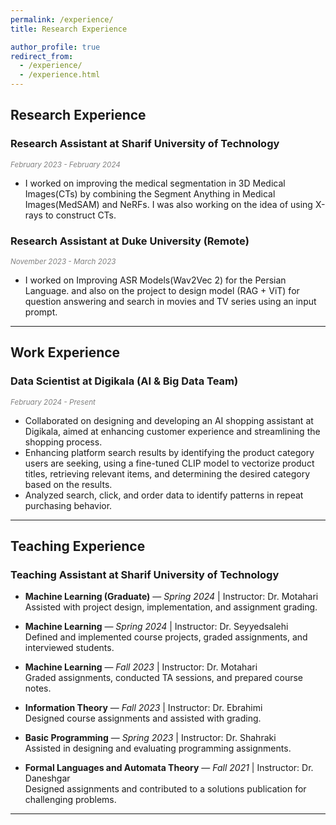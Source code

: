 ```yaml
---
permalink: /experience/
title: Research Experience

author_profile: true
redirect_from: 
  - /experience/
  - /experience.html
---
```


## **Research Experience**

### **Research Assistant at Sharif University of Technology**  
*<span style="font-size: smaller; color: gray;"> February 2023 - February 2024</span>*  
- I worked on improving the medical segmentation in 3D Medical Images(CTs) by combining the Segment Anything in Medical Images(MedSAM) and NeRFs. I was also working on the idea of using X-rays to construct CTs.

### **Research Assistant at Duke University (Remote)**  
*<span style="font-size: smaller; color: gray;"> November 2023 - March 2023</span>*  
- I worked on Improving ASR Models(Wav2Vec 2) for the Persian Language. and also on the project to design model (RAG + ViT) for question answering and search in movies and TV series using an input prompt. 

---



## **Work Experience**  

### **Data Scientist at Digikala (AI & Big Data Team)**  
*<span style="font-size: smaller; color: gray;"> February 2024 - Present</span>*
- Collaborated on designing and developing an AI shopping assistant at Digikala, aimed at enhancing customer experience and streamlining the shopping process.
- Enhancing platform search results by identifying the product category users are seeking, using a fine-tuned CLIP model to vectorize product titles, retrieving relevant items, and determining the desired category based on the results. 
- Analyzed search, click, and order data to identify patterns in repeat purchasing behavior.

---


## **Teaching Experience**  

### **Teaching Assistant at Sharif University of Technology**  
- **Machine Learning (Graduate)** — *Spring 2024* | Instructor: Dr. Motahari  
   Assisted with project design, implementation, and assignment grading.  

- **Machine Learning** — *Spring 2024* | Instructor: Dr. Seyyedsalehi  
   Defined and implemented course projects, graded assignments, and interviewed students.  

- **Machine Learning** — *Fall 2023* | Instructor: Dr. Motahari  
   Graded assignments, conducted TA sessions, and prepared course notes.  

- **Information Theory** — *Fall 2023* | Instructor: Dr. Ebrahimi  
   Designed course assignments and assisted with grading.  

- **Basic Programming** — *Spring 2023* | Instructor: Dr. Shahraki  
   Assisted in designing and evaluating programming assignments.  

- **Formal Languages and Automata Theory** — *Fall 2021* | Instructor: Dr. Daneshgar  
   Designed assignments and contributed to a solutions publication for challenging problems.  

---